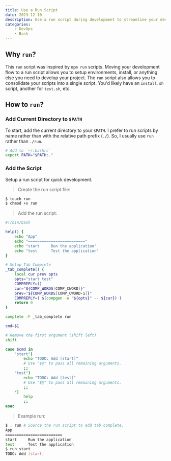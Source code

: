 ```yaml
---
title: Use a Run Script
date: 2023-12-10
description: Use a run script during development to streamline your development flow.
categories:
    - DevOps
    - Bash
---
```


## Why `run`?

This `run` script was inspired by `npm run` scripts.  Moving your development flow to a run script allows you to setup environments, install, or anything else you need to develop your project.  The `run` script also allows you to consolidate your scripts into a single script.  You'd likely have an `install.sh` script, another for `test.sh`, etc.

## How to `run`?

### Add Current Directory to `$PATH`

To start, add the current directory to your `$PATH`.  I prefer to run scripts by name rather than with the relative path prefix (`./`).  So, I usually use `run` rather than `./run`.

```bash
# Add to `~/.bashrc`
export PATH="$PATH:."
```

### Add the Script

Setup a run script for quick development.

> Create the run script file:

```bash
$ touch run
$ chmod +x run
```

> Add the run script:

```bash
#!/bin/bash

help() {
    echo "App"
    echo "========================="
    echo "start     Run the application"
    echo "test      Test the application"
}

# Setup Tab Complete
_tab_complete() {
    local cur prev opts
    opts="start test"
    COMPREPLY=()
    cur="${COMP_WORDS[COMP_CWORD]}"
    prev="${COMP_WORDS[COMP_CWORD-1]}"
    COMPREPLY=( $(compgen -W "${opts}" -- ${cur}) )
    return 0
}

complete -F _tab_complete run

cmd=$1

# Remove the first argument (shift left)
shift

case $cmd in
    "start")
        echo "TODO: Add [start]"
        # Use "$@" to pass all remaining arguments.
        ;;
    "test")
        echo "TODO: Add [test]"
        # Use "$@" to pass all remaining arguments.
        ;;
    *)
        help
        ;;
esac
```

> Example run:

```bash
$ . run # Source the run script to add tab complete.
App
=========================
start     Run the application
test      Test the application
$ run start
TODO: Add [start]
```
